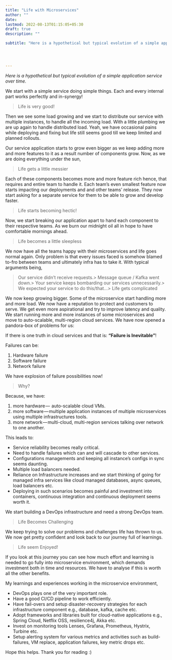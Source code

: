 ```yaml
---
title: "Life with Microservices"
author: ""
date: 
lastmod: 2022-08-13T01:15:05+05:30
draft: true
description: ""

subtitle: "Here is a hypothetical but typical evolution of a simple application service over time."




---
```


_Here is a hypothetical but typical evolution of a simple application service over time._

We start with a simple service doing simple things. Each and every internal part works perfectly and in-synergy!
> Life is very good!

Then we see some load growing and we start to distribute our service with multiple instances, to handle all the incoming load. With a little plumbing we are up again to handle distributed load. Yeah, we have occasional pains while deploying and fixing but life still seems good till we keep limited and planned rollouts.

Our service application starts to grow even bigger as we keep adding more and more features to it as a result number of components grow. Now, as we are doing everything under the sun,
> Life gets a little messier 

Each of these components becomes more and more feature rich hence, that requires and entire team to handle it. Each team’s even smallest feature now starts impacting our deployments and and other teams’ release. They now start asking for a separate service for them to be able to grow and develop faster. 
> Life starts becoming hectic!

Now, we start breaking our application apart to hand each component to their respective teams. As we burn our midnight oil all in hope to have comfortable mornings ahead.
> Life becomes a little sleepless

We now have all the teams happy with their microservices and life goes normal again. Only problem is that every issues faced is somehow blamed to-fro between teams and ultimately infra has to take it. With typical arguments being,
> Our service didn’t receive requests.> Message queue / Kafka went down.> Your service keeps bombarding our services unnecessarily.> We expected your service to do this/that…> Life gets complicated

We now keep growing bigger. Some of the microservice start handling more and more load. We now have a reputation to protect and customers to serve. We get even more aspirational and try to improve latency and quality. We start running more and more instances of some microservices and move to auto-scalable, multi-region cloud services. We have now opened a pandora-box of problems for us:

If there is one truth in cloud services and that is: **“Failure is Inevitable”**!

Failures can be:

1.  Hardware failure
2.  Software failure
3.  Network failure

We have explosion of failure possibilities now! 
> Why?

Because, we have: 

1.  more hardware —  auto-scalable cloud VMs.
2.  more software — multiple application instances of multiple microservices using multiple infrastructures tools.
3.  more network — multi-cloud, multi-region services talking over network to one another.

This leads to:

*   Service reliability becomes really critical.
*   Need to handle failures which can and will cascade to other services.
*   Configurations managements and keeping all instance’s configs in sync seems daunting.
*   Multiple load balancers needed.
*   Reliance on Infrastructure increases and we start thinking of going for managed infra services like cloud managed databases, async queues, load balancers etc.
*   Deploying in such scenarios becomes painful and investment into containers, continuous integration and continuous deployment seems worth it.

We start building a DevOps infrastructure and need a strong DevOps team.
> Life Becomes Challenging

We keep trying to solve our problems and challenges life has thrown to us. We now get pretty confident and look back to our journey full of learnings.
> Life seem Enjoyed!

If you look at this journey you can see how much effort and learning is needed to go fully into microservice environment, which demands investment both in time and resources. We have to analyse if this is worth all the other benefits. 

My learnings and experiences working in the microservice environment,

*   DevOps plays one of the very important role.
*   Have a good CI/CD pipeline to work efficiently.
*   Have fail-overs and setup disaster-recovery strategies for each infrastructure component e.g., database, kafka, cache etc.
*   Adopt frameworks and libraries built for cloud-native applications e.g., Spring Cloud, Netflix OSS, resilience4j, Akka etc.
*   Invest on monitoring tools Lenses, Grafana, Prometheus, Hystrix, Turbine etc.
*   Setup alerting system for various metrics and activities such as build-failures, VM replace, application failures, key metric drops etc.

Hope this helps. Thank you for reading :)
